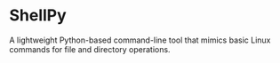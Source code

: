 # ShellPy
A lightweight Python-based command-line tool that mimics basic Linux commands for file and directory operations.
